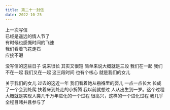 ```yaml
---    
title: 第二十一封信   
date: 2022-10-25
---    
```

    
    
上一次写信  
已经是遥远的情人节了  
有时候也感慨时间的飞速  
我们看着飞花走石  
应接不暇

没写信的这些日子
说来很长
其实又很短
简单来说大概就是三段
我们在一起
我们不在一起
我们又在一起
这三段时间
也有个核心
就是我们的女儿

关于我们的女儿
过去的这近一年
我们看着她从襁褓里的婴儿
一点一点长大
长成了一个会到处爬
扶着床到处走的小折腾
我以前就想过
人从出生到一岁。这个过程
大概就是实现人类几千万年进化的一个过程
很高兴，这样的一个进化过程
我几乎全程目睹并且参与了

